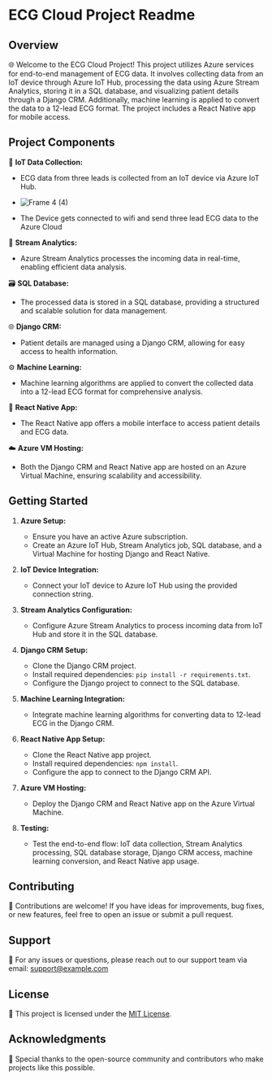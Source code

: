 # ECG Cloud Project Readme

## Overview

🌐 Welcome to the ECG Cloud Project! This project utilizes Azure services for end-to-end management of ECG data. It involves collecting data from an IoT device through Azure IoT Hub, processing the data using Azure Stream Analytics, storing it in a SQL database, and visualizing patient details through a Django CRM. Additionally, machine learning is applied to convert the data to a 12-lead ECG format. The project includes a React Native app for mobile access.

## Project Components

🔧 **IoT Data Collection:**
   - ECG data from three leads is collected from an IoT device via Azure IoT Hub.
   - ![Frame 4 (4)](https://github.com/dhritiman-dasgupta/ECG-ANALYSIS/assets/84367714/643d09c8-ee3c-493c-8022-78cde130505c)

   - The Device gets connected to wifi and send three lead ECG data to the Azure Cloud




🌊 **Stream Analytics:**
   - Azure Stream Analytics processes the incoming data in real-time, enabling efficient data analysis.

🗃️ **SQL Database:**
   - The processed data is stored in a SQL database, providing a structured and scalable solution for data management.

🌐 **Django CRM:**
   - Patient details are managed using a Django CRM, allowing for easy access to health information.

⚙️ **Machine Learning:**
   - Machine learning algorithms are applied to convert the collected data into a 12-lead ECG format for comprehensive analysis.

📱 **React Native App:**
   - The React Native app offers a mobile interface to access patient details and ECG data.

☁️ **Azure VM Hosting:**
   - Both the Django CRM and React Native app are hosted on an Azure Virtual Machine, ensuring scalability and accessibility.

## Getting Started

1. **Azure Setup:**
   - Ensure you have an active Azure subscription.
   - Create an Azure IoT Hub, Stream Analytics job, SQL database, and a Virtual Machine for hosting Django and React Native.

2. **IoT Device Integration:**
   - Connect your IoT device to Azure IoT Hub using the provided connection string.

3. **Stream Analytics Configuration:**
   - Configure Azure Stream Analytics to process incoming data from IoT Hub and store it in the SQL database.

4. **Django CRM Setup:**
   - Clone the Django CRM project.
   - Install required dependencies: `pip install -r requirements.txt`.
   - Configure the Django project to connect to the SQL database.

5. **Machine Learning Integration:**
   - Integrate machine learning algorithms for converting data to 12-lead ECG in the Django CRM.

6. **React Native App Setup:**
   - Clone the React Native app project.
   - Install required dependencies: `npm install`.
   - Configure the app to connect to the Django CRM API.

7. **Azure VM Hosting:**
   - Deploy the Django CRM and React Native app on the Azure Virtual Machine.

8. **Testing:**
   - Test the end-to-end flow: IoT data collection, Stream Analytics processing, SQL database storage, Django CRM access, machine learning conversion, and React Native app usage.

## Contributing

🚀 Contributions are welcome! If you have ideas for improvements, bug fixes, or new features, feel free to open an issue or submit a pull request.

## Support

📧 For any issues or questions, please reach out to our support team via email: support@example.com

## License

📄 This project is licensed under the [MIT License](LICENSE.md).

## Acknowledgments

🙏 Special thanks to the open-source community and contributors who make projects like this possible.
